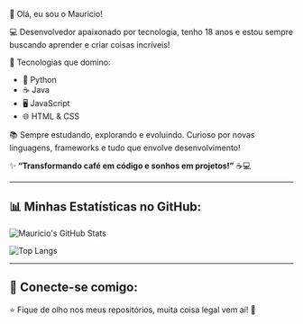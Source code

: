 👋 Olá, eu sou o Mauricio!

💻 Desenvolvedor apaixonado por tecnologia, tenho 18 anos e estou sempre buscando aprender e criar coisas incríveis!

🚀 Tecnologias que domino:
- 🐍 Python
- ☕ Java
- 🖥️ JavaScript
- 🌐 HTML & CSS

📚 Sempre estudando, explorando e evoluindo. Curioso por novas linguagens, frameworks e tudo que envolve desenvolvimento!

✨ **“Transformando café em código e sonhos em projetos!”** ☕💻

---

## 📊 Minhas Estatísticas no GitHub:

![Mauricio's GitHub Stats](https://github-readme-stats.vercel.app/api?username=mauriciosfyt&show_icons=true&theme=radical)

![Top Langs](https://github-readme-stats.vercel.app/api/top-langs/?username=mauriciosfyt&layout=compact&theme=radical)

---

## 🔗 Conecte-se comigo:
⭐ Fique de olho nos meus repositórios, muita coisa legal vem aí! 🚀

